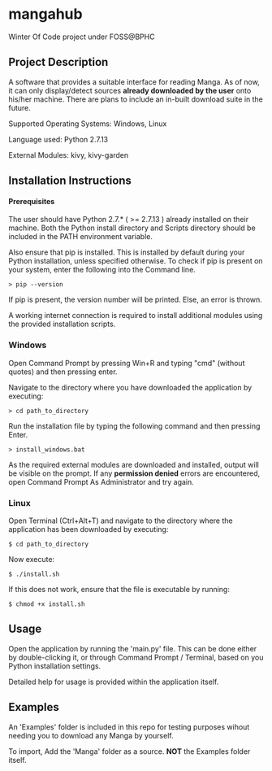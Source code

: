 # mangahub
Winter Of Code project under FOSS@BPHC

## Project Description
A software that provides a suitable interface for reading Manga. As of now, it can only display/detect sources **already downloaded by the user** onto his/her machine. There are plans to include an in-built download suite in the future.

Supported Operating Systems: Windows, Linux

Language used: Python 2.7.13

External Modules: kivy, kivy-garden
## Installation Instructions
#### Prerequisites
The user should have Python 2.7.* ( >= 2.7.13 ) already installed on their machine. Both the Python install directory and Scripts directory should be included in the PATH environment variable.

Also ensure that pip is installed. This is installed by default during your Python installation, unless specified otherwise. To check if pip is present on your system, enter the following into the Command line.
```
> pip --version
```
If pip is present, the version number will be printed. Else, an error is thrown.

A working internet connection is required to install additional modules using the provided installation scripts.
### Windows
 Open Command Prompt by pressing Win+R and typing "cmd" (without quotes) and then pressing enter.

 Navigate to the directory where you have downloaded the application by executing:
```
> cd path_to_directory
```
Run the installation file by typing the following command and then pressing Enter.
```
> install_windows.bat
```
As the required external modules are downloaded and installed, output will be visible on the prompt. If any **permission denied** errors are encountered, open Command Prompt As Administrator and try again.

### Linux
Open Terminal (Ctrl+Alt+T) and navigate to the directory where the application has been downloaded by executing:
```
$ cd path_to_directory
```
Now execute:
```
$ ./install.sh
```
If this does not work, ensure that the file is executable by running:
```
$ chmod +x install.sh
```

## Usage
Open the application by running the 'main.py' file. This can be done either by double-clicking it, or through Command Prompt / Terminal, based on you Python installation settings.

Detailed help for usage is provided within the application itself.

## Examples
An 'Examples' folder is included in this repo for testing purposes wihout needing you to download any Manga by yourself.

To import, Add the 'Manga' folder as a source. **NOT** the Examples folder itself.
